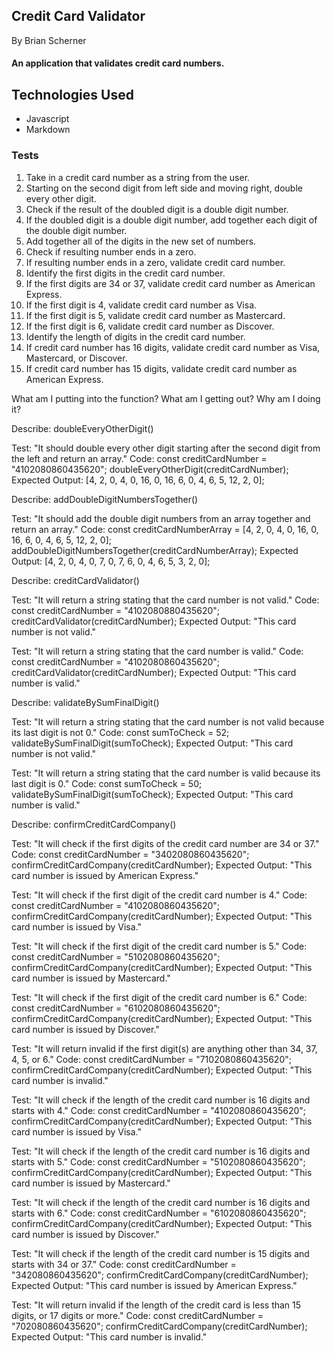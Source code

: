 ## Credit Card Validator

By Brian Scherner

#### An application that validates credit card numbers.

## Technologies Used

* Javascript
* Markdown

### Tests

1. Take in a credit card number as a string from the user.
2. Starting on the second digit from left side and moving right, double every other digit.
3. Check if the result of the doubled digit is a double digit number.
4. If the doubled digit is a double digit number, add together each digit of the double digit number.
5. Add together all of the digits in the new set of numbers.
6. Check if resulting number ends in a zero.
7. If resulting number ends in a zero, validate credit card number.
8. Identify the first digits in the credit card number.
9. If the first digits are 34 or 37, validate credit card number as American Express.
10. If the first digit is 4, validate credit card number as Visa.
11. If the first digit is 5, validate credit card number as Mastercard.
12. If the first digit is 6, validate credit card number as Discover.
13. Identify the length of digits in the credit card number.
14. If credit card number has 16 digits, validate credit card number as Visa, Mastercard, or Discover.
15. If credit card number has 15 digits, validate credit card number as American Express.

What am I putting into the function?
What am I getting out?
Why am I doing it?

Describe: doubleEveryOtherDigit()

Test: "It should double every other digit starting after the second digit from the left and return an array."
Code:
const creditCardNumber = "4102080860435620";
doubleEveryOtherDigit(creditCardNumber);
Expected Output: [4, 2, 0, 4, 0, 16, 0, 16, 6, 0, 4, 6, 5, 12, 2, 0];

Describe: addDoubleDigitNumbersTogether()

Test: "It should add the double digit numbers from an array together and return an array."
Code:
const creditCardNumberArray = [4, 2, 0, 4, 0, 16, 0, 16, 6, 0, 4, 6, 5, 12, 2, 0];
addDoubleDigitNumbersTogether(creditCardNumberArray);
Expected Output: [4, 2, 0, 4, 0, 7, 0, 7, 6, 0, 4, 6, 5, 3, 2, 0];

Describe: creditCardValidator()

Test: "It will return a string stating that the card number is not valid."
Code:
const creditCardNumber = "4102080880435620";
creditCardValidator(creditCardNumber);
Expected Output: "This card number is not valid."

Test: "It will return a string stating that the card number is valid."
Code:
const creditCardNumber = "4102080860435620";
creditCardValidator(creditCardNumber);
Expected Output: "This card number is valid."

Describe: validateBySumFinalDigit()

Test: "It will return a string stating that the card number is not valid because its last digit is not 0."
Code:
const sumToCheck = 52;
validateBySumFinalDigit(sumToCheck);
Expected Output: "This card number is not valid."

Test: "It will return a string stating that the card number is valid because its last digit is 0."
Code:
const sumToCheck = 50;
validateBySumFinalDigit(sumToCheck);
Expected Output: "This card number is valid."


Describe: confirmCreditCardCompany()

Test: "It will check if the first digits of the credit card number are 34 or 37."
Code:
const creditCardNumber = "3402080860435620";
confirmCreditCardCompany(creditCardNumber);
Expected Output: "This card number is issued by American Express."

Test: "It will check if the first digit of the credit card number is 4."
Code:
const creditCardNumber = "4102080860435620";
confirmCreditCardCompany(creditCardNumber);
Expected Output: "This card number is issued by Visa."

Test: "It will check if the first digit of the credit card number is 5."
Code:
const creditCardNumber = "5102080860435620";
confirmCreditCardCompany(creditCardNumber);
Expected Output: "This card number is issued by Mastercard."

Test: "It will check if the first digit of the credit card number is 6."
Code:
const creditCardNumber = "6102080860435620";
confirmCreditCardCompany(creditCardNumber);
Expected Output: "This card number is issued by Discover."

Test: "It will return invalid if the first digit(s) are anything other than 34, 37, 4, 5, or 6."
Code:
const creditCardNumber = "7102080860435620";
confirmCreditCardCompany(creditCardNumber);
Expected Output: "This card number is invalid."

Test: "It will check if the length of the credit card number is 16 digits and starts with 4."
Code:
const creditCardNumber = "4102080860435620";
confirmCreditCardCompany(creditCardNumber);
Expected Output: "This card number is issued by Visa."

Test: "It will check if the length of the credit card number is 16 digits and starts with 5."
Code:
const creditCardNumber = "5102080860435620";
confirmCreditCardCompany(creditCardNumber);
Expected Output: "This card number is issued by Mastercard."

Test: "It will check if the length of the credit card number is 16 digits and starts with 6."
Code:
const creditCardNumber = "6102080860435620";
confirmCreditCardCompany(creditCardNumber);
Expected Output: "This card number is issued by Discover."

Test: "It will check if the length of the credit card number is 15 digits and starts with 34 or 37."
Code:
const creditCardNumber = "342080860435620";
confirmCreditCardCompany(creditCardNumber);
Expected Output: "This card number is issued by American Express."

Test: "It will return invalid if the length of the credit card is less than 15 digits, or 17 digits or more."
Code:
const creditCardNumber = "702080860435620";
confirmCreditCardCompany(creditCardNumber);
Expected Output: "This card number is invalid."